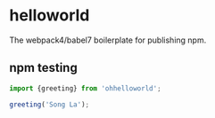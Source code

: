 # helloworld

The webpack4/babel7 boilerplate for publishing npm.

## npm testing

``` js
import {greeting} from 'ohhelloworld';

greeting('Song La');
```
